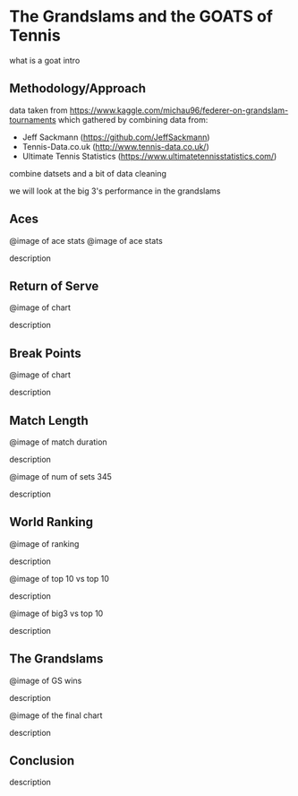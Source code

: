 # The Grandslams and the GOATS of Tennis

what is a goat
intro


## Methodology/Approach

data taken from https://www.kaggle.com/michau96/federer-on-grandslam-tournaments which gathered by combining data from:

- Jeff Sackmann (https://github.com/JeffSackmann)
- Tennis-Data.co.uk (http://www.tennis-data.co.uk/)
- Ultimate Tennis Statistics (https://www.ultimatetennisstatistics.com/)

combine datsets and a bit of data cleaning 

we will look at the big 3's performance in the grandslams


## Aces

@image of ace stats   @image of ace stats

description


## Return of Serve

@image of chart

description


## Break Points

@image of chart

description


## Match Length

@image of match duration

description

@image of num of sets 345

description


## World Ranking

@image of ranking

description

@image of top 10 vs top 10

description

@image of big3 vs top 10

description


## The Grandslams

@image of GS wins

description

@image of the final chart

description


## Conclusion

description



















